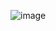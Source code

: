 ![image](https://github.com/sakkuntyo/skt-gptclient/assets/20591351/49dfb741-3034-479a-9e7f-a4d85b894779)

